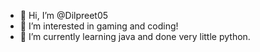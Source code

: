 - 👋 Hi, I’m @Dilpreet05
- 👀 I’m interested in gaming and coding!
- 🌱 I’m currently learning java and done very little python.
